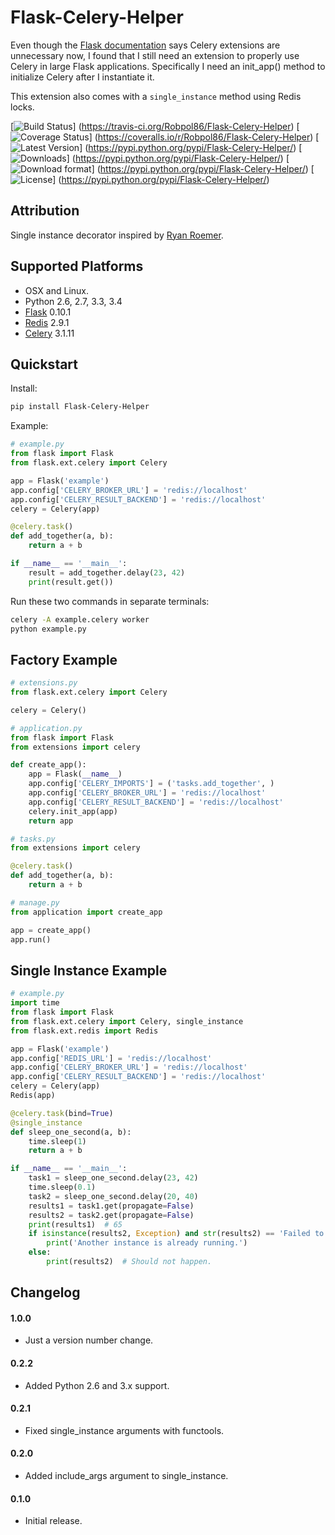 # Flask-Celery-Helper

Even though the [Flask documentation](http://flask.pocoo.org/docs/patterns/celery/) says Celery extensions are
unnecessary now, I found that I still need an extension to properly use Celery in large Flask applications. Specifically
I need an init_app() method to initialize Celery after I instantiate it.

This extension also comes with a `single_instance` method using Redis locks.

[![Build Status](https://travis-ci.org/Robpol86/Flask-Celery-Helper.svg?branch=master)]
(https://travis-ci.org/Robpol86/Flask-Celery-Helper)
[![Coverage Status](https://img.shields.io/coveralls/Robpol86/Flask-Celery-Helper.svg)]
(https://coveralls.io/r/Robpol86/Flask-Celery-Helper)
[![Latest Version](https://pypip.in/version/Flask-Celery-Helper/badge.png)]
(https://pypi.python.org/pypi/Flask-Celery-Helper/)
[![Downloads](https://pypip.in/download/Flask-Celery-Helper/badge.png)]
(https://pypi.python.org/pypi/Flask-Celery-Helper/)
[![Download format](https://pypip.in/format/Flask-Celery-Helper/badge.png)]
(https://pypi.python.org/pypi/Flask-Celery-Helper/)
[![License](https://pypip.in/license/Flask-Celery-Helper/badge.png)]
(https://pypi.python.org/pypi/Flask-Celery-Helper/)

## Attribution

Single instance decorator inspired by
[Ryan Roemer](http://loose-bits.com/2010/10/distributed-task-locking-in-celery.html).

## Supported Platforms

* OSX and Linux.
* Python 2.6, 2.7, 3.3, 3.4
* [Flask](http://flask.pocoo.org/) 0.10.1
* [Redis](http://redis.io/) 2.9.1
* [Celery](http://www.celeryproject.org/) 3.1.11

## Quickstart

Install:
```bash
pip install Flask-Celery-Helper
```

Example:
```python
# example.py
from flask import Flask
from flask.ext.celery import Celery

app = Flask('example')
app.config['CELERY_BROKER_URL'] = 'redis://localhost'
app.config['CELERY_RESULT_BACKEND'] = 'redis://localhost'
celery = Celery(app)

@celery.task()
def add_together(a, b):
    return a + b

if __name__ == '__main__':
    result = add_together.delay(23, 42)
    print(result.get())
```

Run these two commands in separate terminals:
```bash
celery -A example.celery worker
python example.py
```

## Factory Example

```python
# extensions.py
from flask.ext.celery import Celery

celery = Celery()
```

```python
# application.py
from flask import Flask
from extensions import celery

def create_app():
    app = Flask(__name__)
    app.config['CELERY_IMPORTS'] = ('tasks.add_together', )
    app.config['CELERY_BROKER_URL'] = 'redis://localhost'
    app.config['CELERY_RESULT_BACKEND'] = 'redis://localhost'
    celery.init_app(app)
    return app
```

```python
# tasks.py
from extensions import celery

@celery.task()
def add_together(a, b):
    return a + b
```

```python
# manage.py
from application import create_app

app = create_app()
app.run()
```

## Single Instance Example

```python
# example.py
import time
from flask import Flask
from flask.ext.celery import Celery, single_instance
from flask.ext.redis import Redis

app = Flask('example')
app.config['REDIS_URL'] = 'redis://localhost'
app.config['CELERY_BROKER_URL'] = 'redis://localhost'
app.config['CELERY_RESULT_BACKEND'] = 'redis://localhost'
celery = Celery(app)
Redis(app)

@celery.task(bind=True)
@single_instance
def sleep_one_second(a, b):
    time.sleep(1)
    return a + b

if __name__ == '__main__':
    task1 = sleep_one_second.delay(23, 42)
    time.sleep(0.1)
    task2 = sleep_one_second.delay(20, 40)
    results1 = task1.get(propagate=False)
    results2 = task2.get(propagate=False)
    print(results1)  # 65
    if isinstance(results2, Exception) and str(results2) == 'Failed to acquire lock.':
        print('Another instance is already running.')
    else:
        print(results2)  # Should not happen.
```

## Changelog

#### 1.0.0

* Just a version number change.

#### 0.2.2

* Added Python 2.6 and 3.x support.

#### 0.2.1

* Fixed single_instance arguments with functools.

#### 0.2.0

* Added include_args argument to single_instance.

#### 0.1.0

* Initial release.
